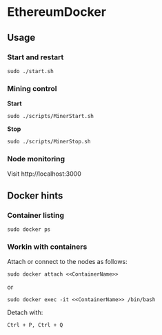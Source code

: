 # EthereumDocker

## Usage

### Start and restart

`sudo ./start.sh`

### Mining control

**Start**

`sudo ./scripts/MinerStart.sh`

**Stop**

`sudo ./scripts/MinerStop.sh`

### Node monitoring

Visit http://localhost:3000

## Docker hints

### Container listing

`sudo docker ps`

### Workin with containers

Attach or connect to the nodes as follows:

`sudo docker attach <<ContainerName>>`

or

`sudo docker exec -it <<ContainerName>> /bin/bash`


Detach with:

`Ctrl + P, Ctrl + Q`
